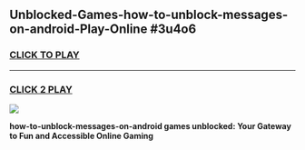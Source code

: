 
## Unblocked-Games-how-to-unblock-messages-on-android-Play-Online #3u4o6
<h3>
<a href="https://news.freeplayer.one?title=how-to-unblock-messages-on-android&ref=3">CLICK TO PLAY</a></h3>
<hr>

<h3>
<a href="https://news.freeplayer.one?title=how-to-unblock-messages-on-android&ref=3">CLICK 2 PLAY</a>
  
</h3>

<a href="https://news.freeplayer.one?title=how-to-unblock-messages-on-android&ref=3"><img src="https://clearcache.store/games.png"></a>


**how-to-unblock-messages-on-android games unblocked: Your Gateway to Fun and Accessible Online Gaming**
